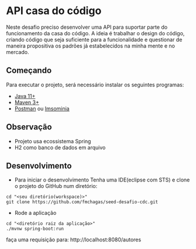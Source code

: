 # API casa do código
  Neste desafio preciso desenvolver uma API para suportar parte do funcionamento da casa do código.
  A ideia é trabalhar o design do código, criando código que seja suficiente para a funcionalidade e questionar de maneira propositiva os padrões já estabelecidos na minha mente e no mercado.

## Começando
Para executar o projeto, será necessário instalar os seguintes programas:

- [Java 11+](https://openjdk.java.net/projects/jdk/11/)
- [Maven 3+](https://maven.apache.org/download.cgi)
- [Postman](https://www.postman.com/downloads/) ou [Imsominia](https://insomnia.rest/download)

## Observação
* Projeto usa ecossistema Spring
* H2 como banco de dados em arquivo

## Desenvolvimento

* Para iniciar o desenvolvimento Tenha uma IDE(eclipse com STS) e clone o projeto do GitHub num diretório:

```shell
cd "<seu diretório(workspace)>"
git clone https://github.com/fmchagas/seed-desafio-cdc.git
```

* Rode a aplicação

```shell
cd "<diretório raiz da aplicação>"
./mvnw spring-boot:run
```

faça uma requisição para:
http://localhost:8080/autores